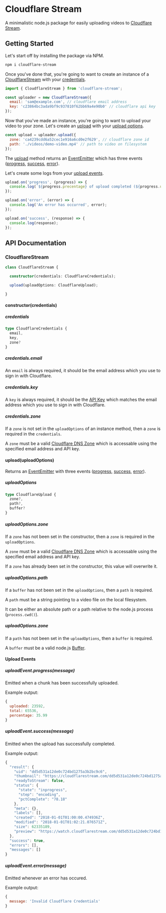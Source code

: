 # Cloudflare Stream

A minimalistic node.js package for easily uploading videos to [Cloudflare Stream](https://developers.cloudflare.com/stream/).

## Getting Started

Let's start off by installing the package via NPM.

```sh
npm i cloudflare-stream
```

Once you've done that, you're going to want to create an instance of a [CloudflareStream](#cloudflarestream) with your [credentials](#credentials).

```js
import { CloudflareStream } from 'cloudflare-stream';

const uploader = new CloudflareStream({
  email: 'sam@example.com', // cloudflare email address
  key: 'c23864bc3ada9bf9c937810f62bb69a4e90b0' // cloudflare api key
});
```

Now that you've made an instance, you're going to want to upload your video to your zone.
Let's create an [upload](#uploaduploadoptions) with your [upload options](#uploadoptions).

```js
const upload = uploader.upload({
  zone: 'ca4239cdd6a52cec1e916a6cd0e2f629', // cloudflare zone id
  path: './videos/demo-video.mp4' // path to video on filesystem
});
```

The [upload](#uploaduploadoptions) method returns an [EventEmitter](https://nodejs.org/api/events.html#events_class_eventemitter) which has three events ([progress](#uploadeventprogressmessage), [success](#uploadeventsuccessmessage), [error](#uploadeventerrormessage)).

Let's create some logs from your [upload events](#upload-events).

```js
upload.on('progress', (progress) => {
  console.log(`${progress.precentage} of upload completed (${progress.uploaded} bytes / ${progress.total} bytes)`);
});

upload.on('error', (error) => {
  console.log('An error has occurred', error);
});

upload.on('success', (response) => {
  console.log(response);
});
```


## API Documentation

### CloudflareStream
```ts
class CloudflareStream {

  constructor(credentials: CloudflareCredentials);

  upload(uploadOptions: CloudflareUpload);

}
```

#### constructor(credentials)

##### credentials

```ts
type CloudflareCredentials {
  email,
  key,
  zone?
}
```

##### credentials.email

An ```email``` is always required, it should be the email address which you use to sign in with Cloudflare.

##### credentials.key

A ```key``` is always required, it should be the [API Key](https://support.cloudflare.com/hc/en-us/articles/200167836-Where-do-I-find-my-Cloudflare-API-key-
) which matches the email address which you use to sign in with Cloudflare.

##### credentials.zone

If a ```zone``` is not set in the ```uploadOptions``` of an instance method, then a ```zone``` is required in the ```credentials```.

A ```zone``` must be a valid [Cloudflare DNS Zone](https://www.cloudflare.com/learning/dns/glossary/dns-zone/) which is accessable using the specified email address and API key.


#### upload(uploadOptions)

Returns an [EventEmitter](https://nodejs.org/api/events.html#events_class_eventemitter) with three events ([progress](#uploadeventprogressmessage), [success](#uploadeventsuccessmessage), [error](#uploadeventerrormessage)).

##### uploadOptions
```ts
type CloudflareUpload {
  zone?,
  path?,
  buffer?
}
```

##### uploadOptions.zone

If a ```zone``` has not been set in the constructor, then a ```zone``` is required in the ```uploadOptions```.

A ```zone``` must be a valid [Cloudflare DNS Zone](https://www.cloudflare.com/learning/dns/glossary/dns-zone/) which is accessable using the specified email address and API key.

If a ```zone``` has already been set in the constructor, this value will overwrite it.

##### uploadOptions.path
If a ```buffer``` has not been set in the ```uploadOptions```, then a ```path``` is required.

A ```path``` must be a string pointing to a video file on the local filesystem. 

It can be either an absolute path or a path relative to the node.js process (```process.cwd()```).

##### uploadOptions.zone

If a ```path``` has not been set in the ```uploadOptions```, then a ```buffer``` is required.

A ```buffer``` must be a valid node.js [Buffer](https://nodejs.org/api/buffer.html#buffer_class_buffer).


#### Upload Events

##### uploadEvent.progress(message)

Emitted when a chunk has been successfully uploaded.

Example output:

```js
{
  uploaded: 23592,
  total: 65536,
  percentage: 35.99
}
```

##### uploadEvent.success(message)

Emitted when the upload has successfully completed.

Example output:
```js
{
  "result": {
    "uid": "dd5d531a12de0c724bd1275a3b2bc9c6",
    "thumbnail": "https://cloudflarestream.com/dd5d531a12de0c724bd1275a3b2bc9c6/thumbnails/thumb.png",
    "readyToStream": false,
    "status": {
      "state": "inprogress",
      "step": "encoding",
      "pctComplete": "78.18"
    },
    "meta": {},
    "labels": [],
    "created": "2018-01-01T01:00:00.474936Z",
    "modified": "2018-01-01T01:02:21.076571Z",
    "size": 62335189,
    "preview": "https://watch.cloudflarestream.com/dd5d531a12de0c724bd1275a3b2bc9c6"
  },
  "success": true,
  "errors": [],
  "messages": []
}
```

##### uploadEvent.error(message)

Emitted whenever an error has occured.

Example output:

```js
{
  message: 'Invalid Cloudflare Credentials'
}
```


